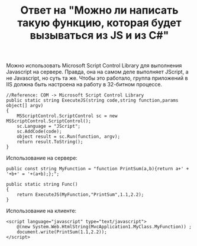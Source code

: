 ﻿---
title: "Ответ на \"Можно ли написать такую функцию, которая будет вызываться из JS и из C#\""
se.owner.user_id: 240512
se.owner.display_name: "MSDN.WhiteKnight"
se.owner.link: "https://ru.stackoverflow.com/users/240512/msdn-whiteknight"
se.answer_id: 877057
se.question_id: 853229
se.post_type: answer
se.score: 1
se.is_accepted: False
---
<p>Можно использовать Microsoft Script Control Library для выполнения Javascript на сервере. Правда, она на самом деле выполняет JScript, а не Javascript, но суть та же. Чтобы это работало, группа приложений в IIS должна быть настроена на работу в 32-битном процессе.</p>

<pre><code>//Reference: COM -&gt; Microsoft Script Control Library
public static string ExecuteJS(string code,string function,params object[] argv)
{
    MSScriptControl.ScriptControl sc = new MSScriptControl.ScriptControl();
    sc.Language = "JScript";
    sc.AddCode(code);
    object result = sc.Run(function, argv);
    return result.ToString();
}
</code></pre>

<p>Использование на сервере:</p>

<pre><code>public const string MyFunction = "function PrintSum(a,b){return a+' + '+b+' = '+(a+b);};";

public static string Func()
{
    return ExecuteJS(MyFunction,"PrintSum",1.1,2.2);
}
</code></pre>

<p>Использование на клиенте:</p>

<pre><code>&lt;script language="javascript" type="text/javascript"&gt;
    @(new System.Web.HtmlString(MvcApplication1.MyClass.MyFunction)) ;
    document.write(PrintSum(1.1,2.2));
&lt;/script&gt;
</code></pre>
